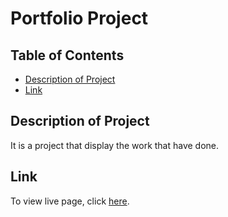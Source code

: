 # Portfolio Project

## Table of Contents

* [Description of Project](#description)
* [Link](#link)

## Description of Project

It is a project that display the work that have done.

## Link

To view live page, click [here](CONTRIBUTING.md).
